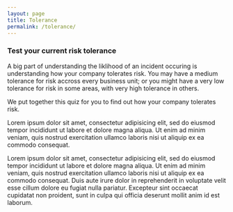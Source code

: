 ```yaml
---
layout: page
title: Tolerance
permalink: /tolerance/
---
```


### Test your current risk tolerance

<!-- http://ebook.aprs.com.au/i/389599-australasian-mine-safety-journal-issue-22-spring-2014/15 -->

A big part of understanding the liklihood of an incident occuring is understanding how your company tolerates risk. You may have a medium tolerance for risk accross every business unit; or you might have a very low tolerance for risk in some areas, with very high tolerance in others.

We put together this quiz for you to find out how your company tolerates risk.

Lorem ipsum dolor sit amet, consectetur adipisicing elit, sed do eiusmod tempor incididunt ut labore et dolore magna aliqua. Ut enim ad minim veniam, quis nostrud exercitation ullamco laboris nisi ut aliquip ex ea commodo consequat.

<!-- Change the width and height values to suit you best -->
<div class="typeform-widget" data-url="https://samjamead.typeform.com/to/kHkmFu" data-text="Test Your Tolerance"></div>
<script>(function(){var qs,js,q,s,d=document,gi=d.getElementById,ce=d.createElement,gt=d.getElementsByTagName,id='typef_orm',b='https://s3-eu-west-1.amazonaws.com/share.typeform.com/';if(!gi.call(d,id)){js=ce.call(d,'script');js.id=id;js.src=b+'widget.js';q=gt.call(d,'script')[0];q.parentNode.insertBefore(js,q)}})()</script>

Lorem ipsum dolor sit amet, consectetur adipisicing elit, sed do eiusmod tempor incididunt ut labore et dolore magna aliqua. Ut enim ad minim veniam, quis nostrud exercitation ullamco laboris nisi ut aliquip ex ea commodo consequat. Duis aute irure dolor in reprehenderit in voluptate velit esse cillum dolore eu fugiat nulla pariatur. Excepteur sint occaecat cupidatat non proident, sunt in culpa qui officia deserunt mollit anim id est laborum.

